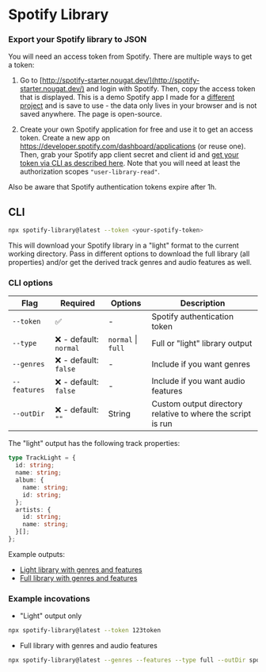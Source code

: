 # Spotify Library

### Export your Spotify library to JSON

You will need an access token from Spotify. There are multiple ways to get a token:

1. Go to [http://spotify-starter.nougat.dev/](http://spotify-starter.nougat.dev/) and login with Spotify. Then, copy the access token that is displayed.
   This is a demo Spotify app I made for a [different project](https://github.com/eegli/spotify-web-api-starter) and is save to use - the data only lives in your browser and is not saved anywhere. The page is open-source.

2. Create your own Spotify application for free and use it to get an access token. Create a new app on https://developer.spotify.com/dashboard/applications (or reuse one). Then, grab your Spotify app client secret and client id and [get your token via CLI as described here](https://github.com/eegli/spotify-auth-token). Note that you will need at least the authorization scopes `"user-library-read"`.

Also be aware that Spotify authentication tokens expire after 1h.

## CLI

```bash
npx spotify-library@latest --token <your-spotify-token>
```

This will download your Spotify library in a "light" format to the current working directory. Pass in different options to download the full library (all properties) and/or get the derived track genres and audio features as well.

### CLI options

| Flag         | Required               | Options            | Description                                                 |
| ------------ | ---------------------- | ------------------ | ----------------------------------------------------------- |
| `--token`    | ✅                     | -                  | Spotify authentication token                                |
| `--type`     | ❌ - default: `normal` | `normal` \| `full` | Full or "light" library output                              |
| `--genres`   | ❌ - default: `false`  | -                  | Include if you want genres                                  |
| `--features` | ❌ - default: `false`  | -                  | Include if you want audio features                          |
| `--outDir`   | ❌ - default: `""`     | String             | Custom output directory relative to where the script is run |

The "light" output has the following track properties:

```ts
type TrackLight = {
  id: string;
  name: string;
  album: {
    name: string;
    id: string;
  };
  artists: {
    id: string;
    name: string;
  }[];
};
```

Example outputs:

- [Light library with genres and features](examples/library-light.json)
- [Full library with genres and features](examples/library-full.json)

### Example incovations

- "Light" output only

```bash
npx spotify-library@latest --token 123token
```

- Full library with genres and audio features

```bash
npx spotify-library@latest --genres --features --type full --outDir spotify-data --token 123token
```
